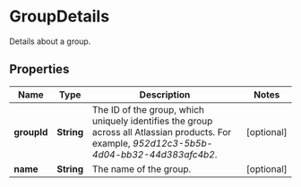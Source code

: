 

# GroupDetails

Details about a group.

## Properties

| Name | Type | Description | Notes |
|------------ | ------------- | ------------- | -------------|
|**groupId** | **String** | The ID of the group, which uniquely identifies the group across all Atlassian products. For example, *952d12c3-5b5b-4d04-bb32-44d383afc4b2*. |  [optional] |
|**name** | **String** | The name of the group. |  [optional] |



